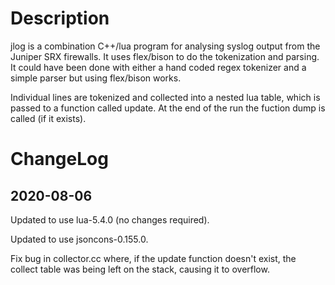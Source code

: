# Description

jlog is a combination C++/lua program for analysing syslog output from
the Juniper SRX firewalls.  It uses flex/bison to do the tokenization
and parsing.  It could have been done with either a hand coded regex
tokenizer and a simple parser but using flex/bison works.

Individual lines are tokenized and collected into a nested lua table,
which is passed to a function called update.  At the end of the run
the fuction dump is called (if it exists).

# ChangeLog

## 2020-08-06

Updated to use lua-5.4.0 (no changes required).

Updated to use jsoncons-0.155.0.

Fix bug in collector.cc where, if the update function doesn't exist,
the collect table was being left on the stack, causing it to overflow.
